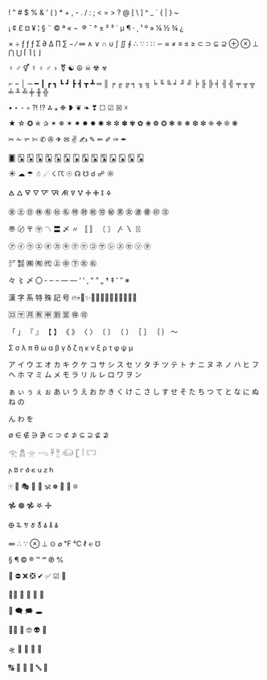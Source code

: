 ! " # $ % & ' ( ) * + , - . / : ; < = > ? @ [ \ ] ^ _ ` { | } ~  

¡ ¢ £ ¤ ¥ ¦ § ¨ © ª « ¬ ­ ® ¯ ° ± ² ³ ´ µ ¶ · ¸ ¹ º » ¼ ½ ¾ ¿  

× ÷ ƒ ƒ ƒ Ʃ ∂ ∆ ∏ ∑ − ∕ ∞ ∧ ∨ ∩ ∪ ∫ ∬ ∮ ∴ ∵ ∶ ∷ ∽ ≈ ≠ ≡ ≤ ≥ ⊂ ⊃ ⊆ ⊇ ⊕ ⊗ ⊥ ⋂ ⋃ ⌈ ⌉ ⌊ ⌋  

♀ ♂ ⚥ ☿ ♀ ♂ ♁ ⚧ ☯ ☮ ☠ ☢ ☣  

⌐ ¬ │ ─ ━ ┃ ┏ ┓ ┗ ┛ ┣ ┫ ┳ ┻ ═ ║ ╒ ╓ ╔ ╕ ╖ ╗ ╘ ╙ ╚ ╛ ╜ ╝ ╞ ╟ ╠ ╡ ╢ ╣ ╤ ╥ ╦ ╧ ╨ ╩ ╪ ╫ ╬  

• ‣ ⁃ ◦ ⁈ ⁉ ⁂ ⁎ ❉ ❥ ❦ ❧ ❣ ☐ ☑ ☒ ☓  

★ ☆ ✪ ✯ ✰ ✴ ✵ ✶ ✷ ✸ ✹ ✺ ✻ ✼ ✽ ✾ ✿ ❀ ❁ ❂ ❃ ❄ ❅ ❆ ❇ ❈ ❉ ❊ ❋  

✂ ✁ ✃ ✄ ✆ ✇ ✈ ✉ ✌ ✍ ✎ ✏ ✐ ✑ ✒  

🂠 🂡 🂢 🂣 🂤 🂥 🂦 🂧 🂨 🂩 🂪 🂫 🂬 🂭 🂮  

☀ ☁ ☂ ☃ ☄ ☇ ☈ ☉ ☊ ☋ ☌ ☍ ☼  

🜁 🜂 🜃 🜄 🜅 🜆 🜇 🜈 🜉 🜊 🜋 🜌 🜍  

㊎ ㊏ ㊐ ㊑ ㊒ ㊓ ㊔ ㊕ ㊖ ㊗ ㊘ ㊙ ㊚ ㊛ ㊜ ㊝ ㊞ ㊟  

〠 〄 〒 〶 〽 〓 〆 〃 〚 〛 〘 〙 〴 〵 〿  

㋐ ㋑ ㋒ ㋓ ㋔ ㋕ ㋖ ㋗ ㋘ ㋙ ㋚ ㋛ ㋜ ㋝ ㋞ ㋟  

㍐ ㍿ ㈱ ㈲ ㈹ ㊤ ㊥ ㊦ ㊧ ㊨  

々 〻 〆 〇 ‐ ‒ – — ― ‘ ’ ‚ “ ” „ † ‡ ′ ″ ※  

漢 字 系 特 殊 記 号 🔥💀👹✨🎌🈲🉐🈳🈵🈴🈚🈯🈺🉑  

🈁 🈂 🈷 🈶 🈸 🈹 🈺 🉐 🉑  

「 」 『 』 【 】 《 》 〈 〉 〔 〕 （ ） ［ ］ ｛ ｝ 〜  

Σ σ λ π θ ω α β γ δ ζ η κ ν ξ ρ τ φ ψ μ  

ア イ ウ エ オ カ キ ク ケ コ サ シ ス セ ソ タ チ ツ テ ト ナ ニ ヌ ネ ノ ハ ヒ フ ヘ ホ マ ミ ム メ モ ラ リ ル レ ロ ワ ヲ ン  

ぁ ぃ ぅ ぇ ぉ あ い う え お か き く け こ さ し す せ そ た ち つ て と な に ぬ ね の  

ん わ を  

∅ ∈ ∉ ∋ ∌ ⊂ ⊃ ⊄ ⊅ ⊆ ⊇ ⊈ ⊉  

𓂀 𓆣 𓁿 𓂸 𓋹 𓊽 𓃰 𓊈 𓎛 𓉐  

𐌰 𐌱 𐌲 𐌳 𐌴 𐌵 𐌶 𐌷  

🀄 🎴 🎭 🧿 🔱 🕉 ☸ 🛐 🪯 🔯  

𖣘 𖣔 𖣘 𖤐 𖥟  

🜨 🜩 🜪 🜫 🜬 🜭 🜮 🜯  

∞ ∴ ∵ ⊗ ⊥ ⊙ ⌀ ℉ ℃ ℓ ℮ ℧  

§ ¶ © ® ™ ℠ ℗ ℀  

🚫 ⛔ ❌ ❎ ✔ ✅ ☑ 🛑  

😶‍🌫️ 🧠 🫠 🫥 🫨  

💬 🗨 🗯 🕳  

😵‍💫 🤯 🤓 👽 🤖  

🛸 🧬 🧪 🧫 🔬  

🔠 🔡 🔢 🔣 🔤 🔡
